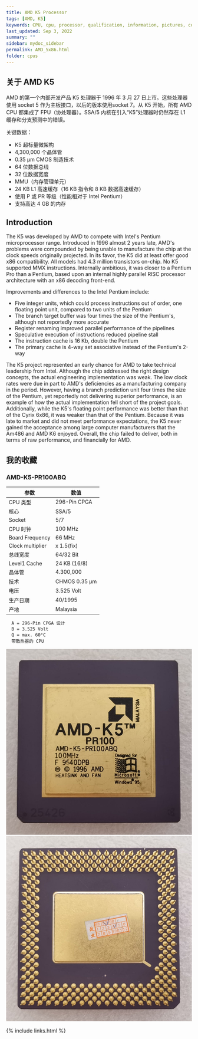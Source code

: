 ```yaml
---
title: AMD K5 Processor
tags: [AMD, K5]
keywords: CPU, cpu, processor, qualification, information, pictures, core, frequency, chip packaging, packaging, cpu info, x86, collection, amd, cyrix, harris, ibm, idt, iit, intel, motorola, nec, sgs, sgs-thomson, siemens, ST, signetics, mhs, ti, texas instruments, ulsi, umc, weitek, zilog, 808x, 8085, 8088, 8086, 80188, 80186, 80286, 286, 80386, 386, i386, Am386, 386sx, 386dx, 486, i486, 586, 486sx, 486dx, overdrive, 487, pentium, 586, 5x86, 386dlc, 386slc, 486dx2, mmx, ppro, pentium-pro, pro, athlon, duron, z80, dirk oppelt, dirk, oppelt, engineering, sample, samples
last_updated: Sep 3, 2022
summary: ""
sidebar: mydoc_sidebar
permalink: AMD_5x86.html
folder: cpus
---
```


## 关于 AMD K5

AMD 的第一个内部开发产品 K5 处理器于 1996 年 3 月 27 日上市。这些处理器使用 socket 5 作为主板接口，以后的版本使用socket 7。从 K5 开始，所有 AMD CPU 都集成了 FPU（协处理器）。SSA/5 内核在引入“K5”处理器时仍然存在 L1 缓存和分支预测中的错误。

关键数据：

- K5 超标量微架构
- 4,300,000 个晶体管
- 0.35 µm CMOS 制造技术
- 64 位数据总线
- 32 位数据宽度
- MMU（内存管理单元）
- 24 KB L1 高速缓存（16 KB 指令和 8 KB 数据高速缓存）
- 使用 P 或 PR 等级（性能相对于 Intel Pentium）
- 支持高达 4 GB 的内存

## Introduction

The K5 was developed by AMD to compete with Intel's Pentium microprocessor range. Introduced in 1996 almost 2 years late, AMD's problems were compounded by being unable to manufacture the chip at the clock speeds originally projected. In its favor, the K5 did at least offer good x86 compatibility. All models had 4.3 million transistors on-chip. No K5 supported MMX instructions. Internally ambitious, it was closer to a Pentium Pro than a Pentium, based upon an internal highly parallel RISC processor architecture with an x86 decoding front-end.
 
Improvements and differences to the Intel Pentium include:

* Five integer units, which could process instructions out of order, one floating point unit, compared to two units of the Pentium
* The branch target buffer was four times the size of the Pentium's, although not reportedly more accurate
* Register renaming improved parallel performance of the pipelines
* Speculative execution of instructions reduced pipeline stall
* The instruction cache is 16 Kb, double the Pentium
* The primary cache is 4-way set associative instead of the Pentium's 2-way

The K5 project represented an early chance for AMD to take technical leadership from Intel. Although the chip addressed the right design concepts, the actual engineering implementation was weak. The low clock rates were due in part to AMD's deficiencies as a manufacturing company in the period. However, having a branch prediction unit four times the size of the Pentium, yet reportedly not delivering superior performance, is an example of how the actual implementation fell short of the project goals. Additionally, while the K5's floating point performance was better than that of the Cyrix 6x86, it was weaker than that of the Pentium. Because it was late to market and did not meet performance expectations, the K5 never gained the acceptance among large computer manufacturers that the Am486 and AMD K6 enjoyed. Overall, the chip failed to deliver, both in terms of raw performance, and financially for AMD.


## 我的收藏

### AMD-K5-PR100ABQ

| 参数 | 数值 |
| ------ | ------ |
| CPU 类型 | 296-Pin CPGA |
| 核心 | SSA/5 |
| Socket | 5/7 |
| CPU 时钟 | 100 MHz |
| Board Frequency | 66 MHz |
| Clock multiplier | x 1.5(fix) |
| 总线宽度 | 64/32 Bit |
| Level1 Cache | 24 KB (16/8) |
| 晶体管 | 4.300,000 |
| 技术 | CHMOS 0.35 µm |
| 电压 | 3.525 Volt |
| 生产日期 | 40/1995 |
| 产地 | Malaysia |

```
  A = 296-Pin CPGA 设计
  B = 3.525 Volt
  Q = max. 60°C
  带散热器的 CPU
```

![AMD-K5-PR100ABQ 正面](/images/cpus/AMD/AMD-K5-PR100ABQ_1.jpg)
![AMD-K5-PR100ABQ 反面](/images/cpus/AMD/AMD-K5-PR100ABQ_2.jpg)

{% include links.html %}
